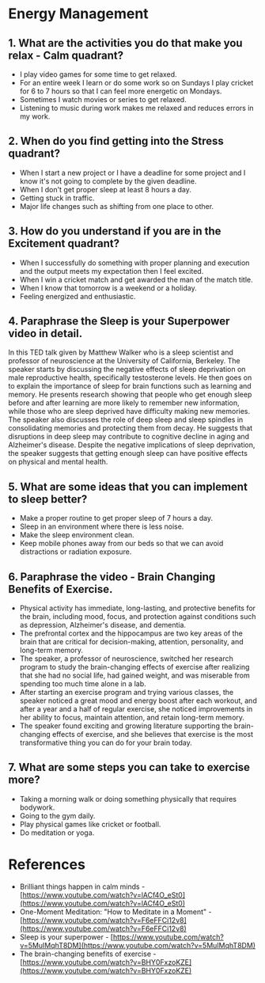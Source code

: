 # Energy Management

## 1. What are the activities you do that make you relax - Calm quadrant?
- I play video games for some time to get relaxed.
- For an entire week I learn or do some work so on Sundays I play cricket for 6 to 7 hours so that I can feel more energetic on Mondays.
- Sometimes I watch movies or series to get relaxed.
- Listening to music during work makes me relaxed and reduces errors in my work.

## 2. When do you find getting into the Stress quadrant?
- When I start a new project or I have a deadline for some project and I know it's not going to complete by the given deadline.
- When I don't get proper sleep at least 8 hours a day.
- Getting stuck in traffic.
- Major life changes such as shifting from one place to other.

## 3. How do you understand if you are in the Excitement quadrant?
- When I successfully do something with proper planning and execution and the output meets my expectation then I feel excited.
- When I win a cricket match and get awarded the man of the match title.
- When I know that tomorrow is a weekend or a holiday.
- Feeling energized and enthusiastic.

## 4. Paraphrase the Sleep is your Superpower video in detail.
In this TED talk given by Matthew Walker who is a sleep scientist and professor of neuroscience at the University of California, Berkeley. The speaker starts by discussing the negative effects of sleep deprivation on male reproductive health, specifically testosterone levels. He then goes on to explain the importance of sleep for brain functions such as learning and memory. He presents research showing that people who get enough sleep before and after learning are more likely to remember new information, while those who are sleep deprived have difficulty making new memories. The speaker also discusses the role of deep sleep and sleep spindles in consolidating memories and protecting them from decay. He suggests that disruptions in deep sleep may contribute to cognitive decline in aging and Alzheimer's disease. Despite the negative implications of sleep deprivation, the speaker suggests that getting enough sleep can have positive effects on physical and mental health.

## 5. What are some ideas that you can implement to sleep better?

- Make a proper routine to get proper sleep of 7 hours a day.
- Sleep in an environment where there is less noise.
- Make the sleep environment clean.
- Keep mobile phones away from our beds so that we can avoid distractions or radiation exposure.

## 6. Paraphrase the video - Brain Changing Benefits of Exercise.

- Physical activity has immediate, long-lasting, and protective benefits for the brain, including mood, focus, and protection against conditions such as depression, Alzheimer's disease, and dementia.
- The prefrontal cortex and the hippocampus are two key areas of the brain that are critical for decision-making, attention, personality, and long-term memory.
- The speaker, a professor of neuroscience, switched her research program to study the brain-changing effects of exercise after realizing that she had no social life, had gained weight, and was miserable from spending too much time alone in a lab.
- After starting an exercise program and trying various classes, the speaker noticed a great mood and energy boost after each workout, and after a year and a half of regular exercise, she noticed improvements in her ability to focus, maintain attention, and retain long-term memory.
- The speaker found exciting and growing literature supporting the brain-changing effects of exercise, and she believes that exercise is the most transformative thing you can do for your brain today.

## 7. What are some steps you can take to exercise more?
- Taking a morning walk or doing something physically that requires bodywork.
- Going to the gym daily.
- Play physical games like cricket or football.
- Do meditation or yoga.

# References
- Brilliant things happen in calm minds - [https://www.youtube.com/watch?v=lACf4O_eSt0](https://www.youtube.com/watch?v=lACf4O_eSt0)
- One-Moment Meditation: "How to Meditate in a Moment" - [https://www.youtube.com/watch?v=F6eFFCi12v8](https://www.youtube.com/watch?v=F6eFFCi12v8)
- Sleep is your superpower - [https://www.youtube.com/watch?v=5MuIMqhT8DM](https://www.youtube.com/watch?v=5MuIMqhT8DM)
- The brain-changing benefits of exercise - [https://www.youtube.com/watch?v=BHY0FxzoKZE](https://www.youtube.com/watch?v=BHY0FxzoKZE)